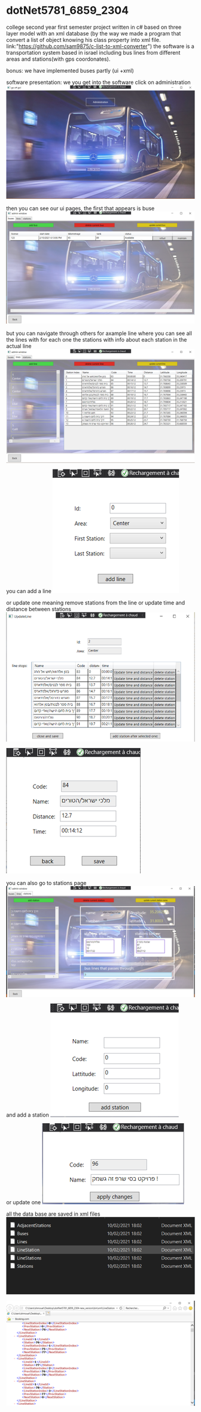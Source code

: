 # dotNet5781_6859_2304
college second year first semester project
written in c# based on three layer model with an xml database
(by the way we made a program that convert a list of object knowing his class property into xml file. link:"https://github.com/sam9875/c-list-to-xml-converter")
the software is a transportation system based in israel including bus lines from different areas and stations(with gps coordonates).

bonus: we have implemented buses partly (ui +xml)

software presentation:
we you get into the software click on administration 
![](img/1.PNG)

then you can see our ui pages, the first that appears is buse
![](img/2.PNG)

but you can navigate through others for axample line where you can see all the lines with for each one the stations with info about each station in the actual line
![](img/3.PNG)

you can add a line
![](img/4.PNG)

or update one meaning remove stations from the line or update time and distance between stations
![](img/5.PNG)

![](img/6.PNG)

you can also go to stations page
![](img/7.PNG)

and add a station
![](img/8.PNG)

or update one
![](img/9.PNG)

all the data base are saved in xml files 
![](img/10.PNG)

![](img/Capture.PNG)







